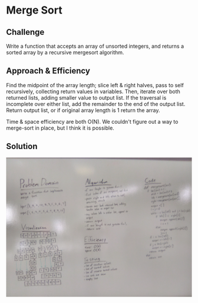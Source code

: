 # Merge Sort

## Challenge
Write a function that accepts an array of unsorted integers, and returns a sorted array by a recursive mergesort algorithm.

## Approach & Efficiency
Find the midpoint of the array length; slice left & right halves, pass to self recursively, collecting return values in variables. Then, iterate over both returned lists, adding smaller value to output list. If the traversal is incomplete over either list, add the remainder to the end of the output list. Return output list, or if original array length is 1 return the array.

Time & space efficiency are both O(N). We couldn't figure out a way to merge-sort in place, but I think it is possible. 

## Solution
![whiteboard](assets/milo-cc31-whiteboard.jpg)